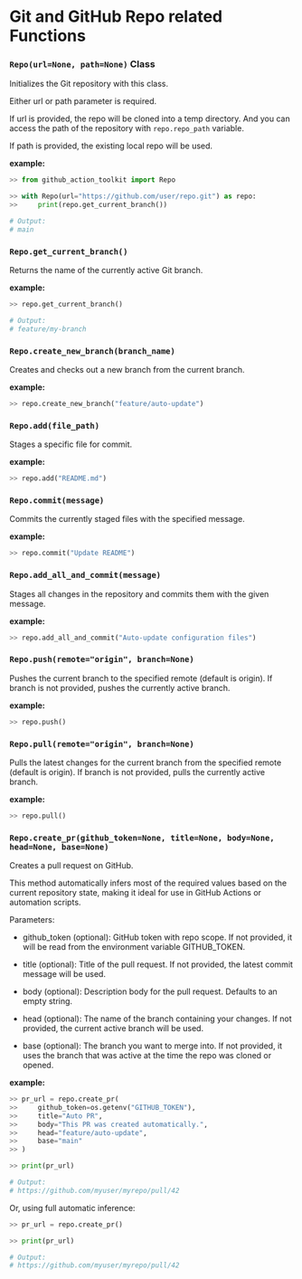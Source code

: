 Git and GitHub Repo related Functions
================

### **`Repo(url=None, path=None)` Class**

Initializes the Git repository with this class.

Either url or path parameter is required.

If url is provided, the repo will be cloned into a temp directory. And you can access the path of the repository with `repo.repo_path` variable.

If path is provided, the existing local repo will be used.

**example:**

```python
>> from github_action_toolkit import Repo

>> with Repo(url="https://github.com/user/repo.git") as repo:
>>     print(repo.get_current_branch())

# Output:
# main
```

### **`Repo.get_current_branch()`**

Returns the name of the currently active Git branch.

**example:**

```python
>> repo.get_current_branch()

# Output:
# feature/my-branch
```

### **`Repo.create_new_branch(branch_name)`**

Creates and checks out a new branch from the current branch.

**example:**

```python
>> repo.create_new_branch("feature/auto-update")
```

### **`Repo.add(file_path)`**

Stages a specific file for commit.

**example:**

```python
>> repo.add("README.md")
```

### **`Repo.commit(message)`**

Commits the currently staged files with the specified message.

**example:**

```python
>> repo.commit("Update README")
```

### **`Repo.add_all_and_commit(message)`**

Stages all changes in the repository and commits them with the given message.

**example:**

```python
>> repo.add_all_and_commit("Auto-update configuration files")
```

### **`Repo.push(remote="origin", branch=None)`**

Pushes the current branch to the specified remote (default is origin). If branch is not provided, pushes the currently active branch.

**example:**

```python
>> repo.push()
```

### **`Repo.pull(remote="origin", branch=None)`**

Pulls the latest changes for the current branch from the specified remote (default is origin). If branch is not provided, pulls the currently active branch.

**example:**

```python
>> repo.pull()
```

### **`Repo.create_pr(github_token=None, title=None, body=None, head=None, base=None)`**

Creates a pull request on GitHub.

This method automatically infers most of the required values based on the current repository state, making it ideal for use in GitHub Actions or automation scripts.

Parameters:

* github_token (optional):
GitHub token with repo scope.
If not provided, it will be read from the environment variable GITHUB_TOKEN.

* title (optional):
Title of the pull request.
If not provided, the latest commit message will be used.

* body (optional):
Description body for the pull request.
Defaults to an empty string.

* head (optional):
The name of the branch containing your changes.
If not provided, the current active branch will be used.

* base (optional):
The branch you want to merge into.
If not provided, it uses the branch that was active at the time the repo was cloned or opened.

**example:**

```python
>> pr_url = repo.create_pr(
>>     github_token=os.getenv("GITHUB_TOKEN"),
>>     title="Auto PR",
>>     body="This PR was created automatically.",
>>     head="feature/auto-update",
>>     base="main"
>> )

>> print(pr_url)

# Output:
# https://github.com/myuser/myrepo/pull/42
```

Or, using full automatic inference:

```python
>> pr_url = repo.create_pr()

>> print(pr_url)

# Output:
# https://github.com/myuser/myrepo/pull/42
```
